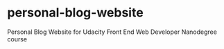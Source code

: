 # personal-blog-website
Personal Blog Website for Udacity Front End Web Developer Nanodegree course
